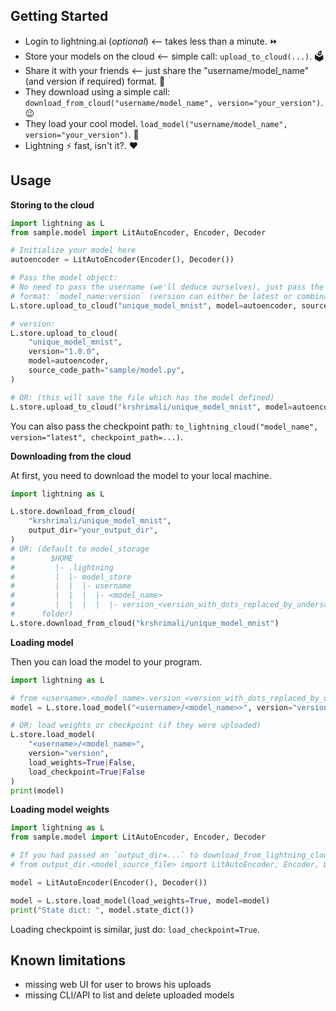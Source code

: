 ## Getting Started

- Login to lightning.ai (_optional_) \<-- takes less than a minute.  ⏩
- Store your models on the cloud \<-- simple call: `upload_to_cloud(...)`. 🗳️
- Share it with your friends \<-- just share the "username/model_name" (and version if required) format. :handshake:
- They download using a simple call: `download_from_cloud("username/model_name", version="your_version")`. :wink:
- They load your cool model. `load_model("username/model_name", version="your_version")`. :tada:
- Lightning :zap: fast, isn't it?. :heart:

## Usage

**Storing to the cloud**

```python
import lightning as L
from sample.model import LitAutoEncoder, Encoder, Decoder

# Initialize your model here
autoencoder = LitAutoEncoder(Encoder(), Decoder())

# Pass the model object:
# No need to pass the username (we'll deduce ourselves), just pass the model name you want as the first argument (with an optional version):
# format: `model_name:version` (version can either be latest or combination of digits and full-stops: 1.0.0 for example)
L.store.upload_to_cloud("unique_model_mnist", model=autoencoder, source_code_path="sample")

# version:
L.store.upload_to_cloud(
    "unique_model_mnist",
    version="1.0.0",
    model=autoencoder,
    source_code_path="sample/model.py",
)

# OR: (this will save the file which has the model defined)
L.store.upload_to_cloud("krshrimali/unique_model_mnist", model=autoencoder)
```

You can also pass the checkpoint path: `to_lightning_cloud("model_name", version="latest", checkpoint_path=...)`.

**Downloading from the cloud**

At first, you need to download the model to your local machine.

```python
import lightning as L

L.store.download_from_cloud(
    "krshrimali/unique_model_mnist",
    output_dir="your_output_dir",
)
# OR: (default to model_storage 
#        $HOME
#         |- .lightning
#         |  |- model_store
#         |  |  |- username
#         |  |  |  |- <model_name>
#         |  |  |  |  |- version_<version_with_dots_replaced_by_underscores>
#      folder)
L.store.download_from_cloud("krshrimali/unique_model_mnist")
```

**Loading model**

Then you can load the model to your program.

```python
import lightning as L

# from <username>.<model_name>.version_<version_with_dots_replaced_by_underscores>.<model_source_file> import LitAutoEncoder, Encoder, Decoder
model = L.store.load_model("<username>/<model_name>>", version="version")  # version is optional (defaults to latest)

# OR: load weights or checkpoint (if they were uploaded)
L.store.load_model(
    "<username>/<model_name>",
    version="version",
    load_weights=True|False,
    load_checkpoint=True|False
)
print(model)
```

**Loading model weights**

```python
import lightning as L
from sample.model import LitAutoEncoder, Encoder, Decoder

# If you had passed an `output_dir=...` to download_from_lightning_cloud(...), then you can just do:
# from output_dir.<model_source_file> import LitAutoEncoder, Encoder, Decoder

model = LitAutoEncoder(Encoder(), Decoder())

model = L.store.load_model(load_weights=True, model=model)
print("State dict: ", model.state_dict())
```

Loading checkpoint is similar, just do: `load_checkpoint=True`.

## Known limitations

- missing web UI for user to brows his uploads
- missing CLI/API to list and delete uploaded models
